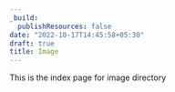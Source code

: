 ```yaml
---
_build:
  publishResources: false
date: "2022-10-17T14:45:58+05:30"
draft: true
title: Image
---
```


This is the index page for image directory